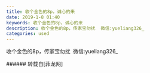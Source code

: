 ```yaml
---
title: 收个金色的8p，诚心的来
date: 2019-1-8 01:40
keywords: 收个金色的8p，诚心的来
description: 收个金色的8p，传家宝勿扰  微信:yueliang326_
categories: used
---
```

<td class="t_f" id="postmessage_2637412">

收个金色的8p，传家宝勿扰  微信:yueliang326_<br/>
<img alt="" border="0" class="zoom" data-cf-modified-bdd8511aa5140f9c65a708c4-="" file="http://www.flw.ph/data/appbyme/upload/image/201901/08/iQCQx57cs4fM.jpg" id="aimg_Tv8MX" lazyloadthumb="1" onclick="" onmouseover="" src="http://www.flw.ph/data/appbyme/upload/image/201901/08/iQCQx57cs4fM.jpg"/><br/>
</td>
###### 转载自[菲龙网]